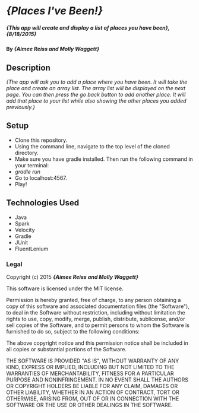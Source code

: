 # _{Places I've Been!}_

##### _{This app will create and display a list of places you have been}, {8/18/2015}_

#### By _**{Aimee Reiss and Molly Waggett}**_

## Description

_{The app will ask you to add a place where you have been.  It will take the place and create an array list.  The array list will be displayed on the next page.  You can then press the go back button to add another place.  It will add that place to your list while also showing the other places you added previously.}_

## Setup

* Clone this repository.
* Using the command line, navigate to the top level of the cloned directory.
* Make sure you have gradle installed. Then run the following command in your terminal:
* _gradle run_
* Go to localhost:4567.
* Play!

## Technologies Used

* Java
* Spark
* Velocity
* Gradle
* JUnit
* FluentLenium

### Legal

Copyright (c) 2015 **_{Aimee Reiss and Molly Waggett}_**

This software is licensed under the MIT license.

Permission is hereby granted, free of charge, to any person obtaining a copy
of this software and associated documentation files (the "Software"), to deal
in the Software without restriction, including without limitation the rights
to use, copy, modify, merge, publish, distribute, sublicense, and/or sell
copies of the Software, and to permit persons to whom the Software is
furnished to do so, subject to the following conditions:

The above copyright notice and this permission notice shall be included in
all copies or substantial portions of the Software.

THE SOFTWARE IS PROVIDED "AS IS", WITHOUT WARRANTY OF ANY KIND, EXPRESS OR
IMPLIED, INCLUDING BUT NOT LIMITED TO THE WARRANTIES OF MERCHANTABILITY,
FITNESS FOR A PARTICULAR PURPOSE AND NONINFRINGEMENT. IN NO EVENT SHALL THE
AUTHORS OR COPYRIGHT HOLDERS BE LIABLE FOR ANY CLAIM, DAMAGES OR OTHER
LIABILITY, WHETHER IN AN ACTION OF CONTRACT, TORT OR OTHERWISE, ARISING FROM,
OUT OF OR IN CONNECTION WITH THE SOFTWARE OR THE USE OR OTHER DEALINGS IN
THE SOFTWARE.
